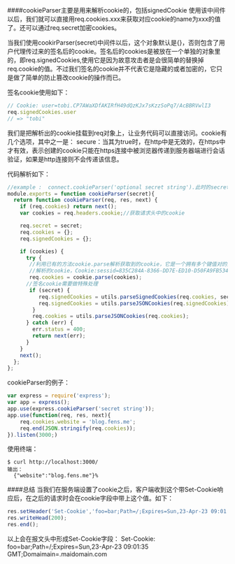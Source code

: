 ####cookieParser主要是用来解析cookie的，包括signedCookie
使用该中间件以后，我们就可以直接用req.cookies.xxx来获取对应cookie的name为xxx的值了。还可以通过req.secret加密cookies。


当我们使用cookirParser(secret)中间件以后，这个对象默认是{}，否则包含了用户代理传过来的签名后的cookie。签名后的cookies是被放在一个单独的对象里的，即req.signedCookies,使用它是因为故意攻击者是会很简单的替换掉req.cookie的值。不过我们签名的cookie并不代表它是隐藏的或者加密的，它只是做了简单的防止篡改cookie的操作而已。

签名cookie使用如下：
```javascript
// Cookie: user=tobi.CP7AWaXDfAKIRfH49dQzKJx7sKzzSoPq7/AcBBRVwlI3
req.signedCookies.user
// => "tobi"
```

我们是把解析出的cookie挂载到req对象上，让业务代码可以直接访问。cookie有几个选项，其中之一是：
secure：当其为true时，在http中是无效的，在https中才有效，表示创建的cookie只能在https连接中被浏览器传递到服务器端进行会话验证，如果是http连接则不会传递该信息。

代码解析如下：
```javascript
//example :  connect.cookieParser('optional secret string').此时的secret是“optional secret string”
module.exports = function cookieParser(secret){
  return function cookieParser(req, res, next) {
    if (req.cookies) return next();
    var cookies = req.headers.cookie;//获取请求头中的cookie

    req.secret = secret;
    req.cookies = {};
    req.signedCookies = {};

    if (cookies) {
      try {
       //利用已有的方法cookie.parse解析获取到的cookie，它是一个拥有多个键值对的对象，可以通过req.cookies.xxx来获取其值。
       //解析的cookie，Cookie:sessid=835C284A-8366-DD7E-ED10-D50FA9FB534F; isp=true; 
       req.cookies = cookie.parse(cookies);
      //签名cookie需要做特殊处理
       if (secret) {
          req.signedCookies = utils.parseSignedCookies(req.cookies, secret);
          req.signedCookies = utils.parseJSONCookies(req.signedCookies);
        }
        req.cookies = utils.parseJSONCookies(req.cookies);
      } catch (err) {
        err.status = 400;
        return next(err);
      }
    }
    next();
  };
};

```

cookieParser的例子：
```javascript
var express = require('express');
var app = express();
app.use(express.cookieParser('secret string'));
app.use(function(req, res, next){
    req.cookies.website = 'blog.fens.me';
    req.end(JSON.stringify(req.cookies));
}).listen(3000;)
```

使用终端：
```javscript
$ curl http://localhost:3000/
输出：
  {"website":"blog.fens.me"}% 
```

####总结
当我们在服务端设置了cookie之后，客户端收到这个带Set-Cookie响应后，在之后的请求时会在cookie字段中带上这个值。如下：
```javascript
res.setHeader('Set-Cookie','foo=bar;Path=/;Expires=Sun,23-Apr-23 09:01:35 GMT;Domain=.domain.com;')
res.writeHead(200);
res.end();
```
以上会在报文头中形成Set-Cookie字段：
Set-Cookie: foo=bar;Path=/;Expires=Sun,23-Apr-23 09:01:35 GMT;Domaimain=.maidomain.com
